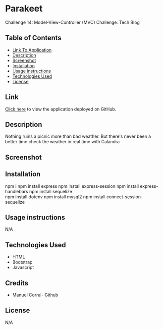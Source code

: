 # Parakeet
Challenge 14: Model-View-Controller (MVC) Challenge: Tech Blog

## Table of Contents

* [Link To Application](#link)
* [Description](#description)
* [Screenshot](#screenshot)
* [Installation](#installation)
* [Usage instructions](#usage-instructions)
* [Technologies Used](#technologies-used)
* [License](#license)

## Link  

[Click here](https://ecinematic.github.io/Calandra/) to view the application deployed on GitHub.   

## Description  

Nothing ruins a picnic more than bad weather. But there's never been a better time check the weather in real time with Calandra 

## Screenshot  

## Installation

npm i
npm install express
npm install express-session
npm install express-handlebars
npm install sequelize  
npm install dotenv
npm install mysql2
npm install connect-session-sequelize

## Usage instructions

N/A

## Technologies Used    

* HTML
* Bootstrap
* Javascript

## Credits

* Manuel Corral- [Github](https://github.com/ecinematic) 

## License

N/A
